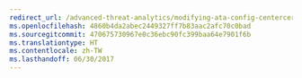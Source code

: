 ```yaml
---
redirect_url: /advanced-threat-analytics/modifying-ata-config-centercert
ms.openlocfilehash: 4860b4da2abec2449327ff7b83aac2afc70c0bad
ms.sourcegitcommit: 470675730967e0c36ebc90fc399baa64e7901f6b
ms.translationtype: HT
ms.contentlocale: zh-TW
ms.lasthandoff: 06/30/2017
---
```

